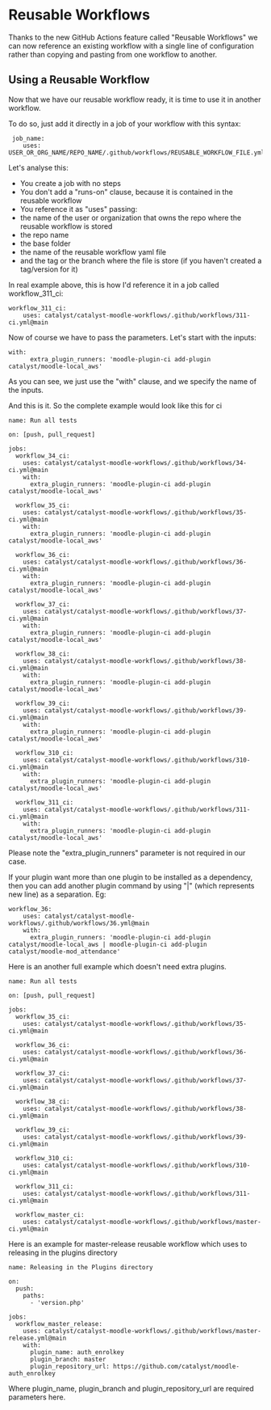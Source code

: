 # Reusable Workflows

Thanks to the new GitHub Actions feature called "Reusable Workflows" we can now reference an existing workflow with a single line of configuration rather than copying and pasting from one workflow to another.

## Using a Reusable Workflow
Now that we have our reusable workflow ready, it is time to use it in another workflow.

To do so, just add it directly in a job of your workflow with this syntax:

```
 job_name:
    uses: USER_OR_ORG_NAME/REPO_NAME/.github/workflows/REUSABLE_WORKFLOW_FILE.yml@TAG_OR_BRANCH

```

Let's analyse this:
<ul>
<li>
    You create a job with no steps
</li>
<li>
    You don't add a "runs-on" clause, because it is contained in the reusable workflow
</li>
<li>
    You reference it as "uses" passing:
</li>
<li>
    the name of the user or organization that owns the repo where the reusable workflow is stored
</li>
<li>
    the repo name
</li>
<li>
    the base folder
</li>
<li>
    the name of the reusable workflow yaml file
</li>
<li>
    and the tag or the branch where the file is store (if you haven't created a tag/version for it)
</li>
</ul>

In real example above, this is how I'd reference it in a job called workflow_311_ci:

```
workflow_311_ci:
    uses: catalyst/catalyst-moodle-workflows/.github/workflows/311-ci.yml@main
```

Now of course we have to pass the parameters. Let's start with the inputs:

```
with:
      extra_plugin_runners: 'moodle-plugin-ci add-plugin catalyst/moodle-local_aws'
```

As you can see, we just use the "with" clause, and we specify the name of the inputs.

And this is it. So the complete example would look like this for ci

```
name: Run all tests

on: [push, pull_request]

jobs:
  workflow_34_ci:
    uses: catalyst/catalyst-moodle-workflows/.github/workflows/34-ci.yml@main
    with:
      extra_plugin_runners: 'moodle-plugin-ci add-plugin catalyst/moodle-local_aws'

  workflow_35_ci:
    uses: catalyst/catalyst-moodle-workflows/.github/workflows/35-ci.yml@main
    with:
      extra_plugin_runners: 'moodle-plugin-ci add-plugin catalyst/moodle-local_aws'

  workflow_36_ci:
    uses: catalyst/catalyst-moodle-workflows/.github/workflows/36-ci.yml@main
    with:
      extra_plugin_runners: 'moodle-plugin-ci add-plugin catalyst/moodle-local_aws'

  workflow_37_ci:
    uses: catalyst/catalyst-moodle-workflows/.github/workflows/37-ci.yml@main
    with:
      extra_plugin_runners: 'moodle-plugin-ci add-plugin catalyst/moodle-local_aws'

  workflow_38_ci:
    uses: catalyst/catalyst-moodle-workflows/.github/workflows/38-ci.yml@main
    with:
      extra_plugin_runners: 'moodle-plugin-ci add-plugin catalyst/moodle-local_aws'

  workflow_39_ci:
    uses: catalyst/catalyst-moodle-workflows/.github/workflows/39-ci.yml@main
    with:
      extra_plugin_runners: 'moodle-plugin-ci add-plugin catalyst/moodle-local_aws'

  workflow_310_ci:
    uses: catalyst/catalyst-moodle-workflows/.github/workflows/310-ci.yml@main
    with:
      extra_plugin_runners: 'moodle-plugin-ci add-plugin catalyst/moodle-local_aws'

  workflow_311_ci:
    uses: catalyst/catalyst-moodle-workflows/.github/workflows/311-ci.yml@main
    with:
      extra_plugin_runners: 'moodle-plugin-ci add-plugin catalyst/moodle-local_aws'

```

Please note the "extra_plugin_runners" parameter is not required in our case.

If your plugin want more than one plugin to be installed as a dependency, then you can add another plugin command by using "|" (which represents new line) as a separation. Eg:

```
workflow_36:
    uses: catalyst/catalyst-moodle-workflows/.github/workflows/36.yml@main
    with:
      extra_plugin_runners: 'moodle-plugin-ci add-plugin catalyst/moodle-local_aws | moodle-plugin-ci add-plugin catalyst/moodle-mod_attendance'
```
Here is an another full example which doesn't need extra plugins.

```
name: Run all tests

on: [push, pull_request]

jobs:
  workflow_35_ci:
    uses: catalyst/catalyst-moodle-workflows/.github/workflows/35-ci.yml@main

  workflow_36_ci:
    uses: catalyst/catalyst-moodle-workflows/.github/workflows/36-ci.yml@main

  workflow_37_ci:
    uses: catalyst/catalyst-moodle-workflows/.github/workflows/37-ci.yml@main

  workflow_38_ci:
    uses: catalyst/catalyst-moodle-workflows/.github/workflows/38-ci.yml@main

  workflow_39_ci:
    uses: catalyst/catalyst-moodle-workflows/.github/workflows/39-ci.yml@main

  workflow_310_ci:
    uses: catalyst/catalyst-moodle-workflows/.github/workflows/310-ci.yml@main

  workflow_311_ci:
    uses: catalyst/catalyst-moodle-workflows/.github/workflows/311-ci.yml@main

  workflow_master_ci:
    uses: catalyst/catalyst-moodle-workflows/.github/workflows/master-ci.yml@main
```

Here is an example for master-release reusable workflow which uses to releasing in the plugins directory

```
name: Releasing in the Plugins directory

on:
  push:
    paths:
      - 'version.php'

jobs:
  workflow_master_release:
    uses: catalyst/catalyst-moodle-workflows/.github/workflows/master-release.yml@main
    with:
      plugin_name: auth_enrolkey
      plugin_branch: master
      plugin_repository_url: https://github.com/catalyst/moodle-auth_enrolkey
```
Where plugin_name, plugin_branch and plugin_repository_url are required parameters here.